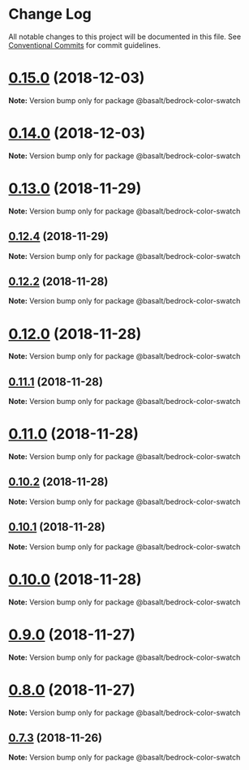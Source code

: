 # Change Log

All notable changes to this project will be documented in this file.
See [Conventional Commits](https://conventionalcommits.org) for commit guidelines.

# [0.15.0](https://github.com/basaltinc/bedrock/compare/v0.13.1...v0.15.0) (2018-12-03)

**Note:** Version bump only for package @basalt/bedrock-color-swatch





# [0.14.0](https://github.com/basaltinc/bedrock/compare/v0.13.1...v0.14.0) (2018-12-03)

**Note:** Version bump only for package @basalt/bedrock-color-swatch





# [0.13.0](https://github.com/basaltinc/bedrock/compare/v0.12.4...v0.13.0) (2018-11-29)

**Note:** Version bump only for package @basalt/bedrock-color-swatch





## [0.12.4](https://github.com/basaltinc/bedrock/compare/v0.12.3...v0.12.4) (2018-11-29)

**Note:** Version bump only for package @basalt/bedrock-color-swatch





## [0.12.2](https://github.com/basaltinc/bedrock/compare/v0.12.1...v0.12.2) (2018-11-28)

**Note:** Version bump only for package @basalt/bedrock-color-swatch





# [0.12.0](https://github.com/basaltinc/bedrock/compare/v0.11.1...v0.12.0) (2018-11-28)

**Note:** Version bump only for package @basalt/bedrock-color-swatch





## [0.11.1](https://github.com/basaltinc/bedrock/compare/v0.11.0...v0.11.1) (2018-11-28)

**Note:** Version bump only for package @basalt/bedrock-color-swatch





# [0.11.0](https://github.com/basaltinc/bedrock/compare/v0.10.2...v0.11.0) (2018-11-28)

**Note:** Version bump only for package @basalt/bedrock-color-swatch





## [0.10.2](https://github.com/basaltinc/bedrock/compare/v0.10.1...v0.10.2) (2018-11-28)

**Note:** Version bump only for package @basalt/bedrock-color-swatch





## [0.10.1](https://github.com/basaltinc/bedrock/compare/v0.10.0...v0.10.1) (2018-11-28)

**Note:** Version bump only for package @basalt/bedrock-color-swatch





# [0.10.0](https://github.com/basaltinc/bedrock/compare/v0.9.1...v0.10.0) (2018-11-28)

**Note:** Version bump only for package @basalt/bedrock-color-swatch





# [0.9.0](https://github.com/basaltinc/bedrock/compare/v0.8.0...v0.9.0) (2018-11-27)

**Note:** Version bump only for package @basalt/bedrock-color-swatch





# [0.8.0](https://github.com/basaltinc/bedrock/compare/v0.7.7...v0.8.0) (2018-11-27)

**Note:** Version bump only for package @basalt/bedrock-color-swatch





## [0.7.3](https://github.com/basaltinc/bedrock/compare/v0.7.2...v0.7.3) (2018-11-26)

**Note:** Version bump only for package @basalt/bedrock-color-swatch
